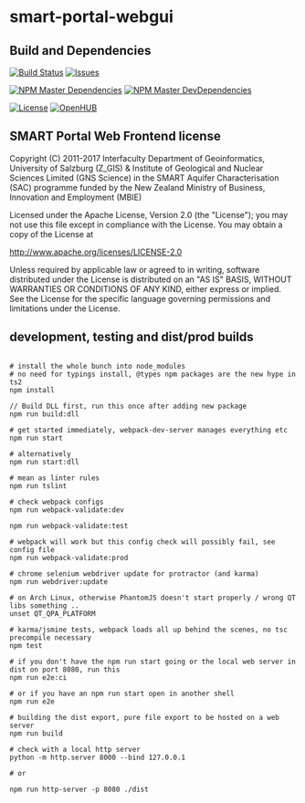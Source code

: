 # smart-portal-webgui 

## Build and Dependencies

[![Build Status][build-status-badge]][build-status-url]
[![Issues][issues-badge]][issues-url]

[![NPM Master Dependencies](https://david-dm.org/ZGIS/smart-portal-webgui/status.svg?branch=master)](https://david-dm.org/ZGIS/smart-portal-webgui?branch=master)
[![NPM Master DevDependencies](https://david-dm.org/ZGIS/smart-portal-webgui/dev-status.svg?branch=master)](https://david-dm.org/ZGIS/smart-portal-webgui?branch=master&type=dev)

[![License][license-badge]][license-url]
[![OpenHUB](https://www.openhub.net/p/smart-portal-webgui/widgets/project_thin_badge.gif)](https://www.openhub.net/p/smart-portal-webgui)
 
[build-status-badge]: https://img.shields.io/travis/ZGIS/smart-portal-webgui.svg?style=flat-square
[build-status-url]: https://travis-ci.org/ZGIS/smart-portal-webgui
[issues-badge]: https://img.shields.io/github/issues/ZGIS/smart-portal-webgui.svg?style=flat-square
[issues-url]: https://github.com/ZGIS/smart-portal-webgui/issues
[license-badge]: https://img.shields.io/badge/License-Apache%202-blue.svg?style=flat-square
[license-url]: LICENSE


## SMART Portal Web Frontend license

Copyright (C) 2011-2017 Interfaculty Department of Geoinformatics, University of
Salzburg (Z_GIS) & Institute of Geological and Nuclear Sciences Limited (GNS Science)
in the SMART Aquifer Characterisation (SAC) programme funded by the New Zealand
Ministry of Business, Innovation and Employment (MBIE)

Licensed under the Apache License, Version 2.0 (the "License");
you may not use this file except in compliance with the License.
You may obtain a copy of the License at

  http://www.apache.org/licenses/LICENSE-2.0

Unless required by applicable law or agreed to in writing, software
distributed under the License is distributed on an "AS IS" BASIS,
WITHOUT WARRANTIES OR CONDITIONS OF ANY KIND, either express or implied.
See the License for the specific language governing permissions and
limitations under the License.

## development, testing and dist/prod builds

```shell

# install the whole bunch into node_modules
# no need for typings install, @types npm packages are the new hype in ts2
npm install

// Build DLL first, run this once after adding new package
npm run build:dll

# get started immediately, webpack-dev-server manages everything etc
npm run start

# alternatively 
npm run start:dll

# mean as linter rules
npm run tslint

# check webpack configs
npm run webpack-validate:dev

npm run webpack-validate:test

# webpack will work but this config check will possibly fail, see config file
npm run webpack-validate:prod

# chrome selenium webdriver update for protractor (and karma)
npm run webdriver:update

# on Arch Linux, otherwise PhantomJS doesn't start properly / wrong QT libs something ..
unset QT_QPA_PLATFORM 

# karma/jsmine tests, webpack loads all up behind the scenes, no tsc precompile necessary
npm test

# if you don't have the npm run start going or the local web server in dist on port 8080, run this
npm run e2e:ci

# or if you have an npm run start open in another shell
npm run e2e

# building the dist export, pure file export to be hosted on a web server
npm run build

# check with a local http server
python -m http.server 8000 --bind 127.0.0.1

# or

npm run http-server -p 8080 ./dist
```
